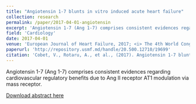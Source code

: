 ```yaml
---
title: "Angiotensin 1-7 blunts in vitro induced acute heart failure"
collection: research
permalink: /paper/2017-04-01-angiotensin
excerpt: 'Angiotensin 1-7 (Ang 1-7) comprises consistent evidences regarding cardiovascular regulatory benefits due to Ang II receptor AT1 modulation via mass receptor.'
field: 'Cardiology'
date: 2017-04-01
venue: 'European Journal of Heart Failure, 2017; <i> The 4th World Congress on Acute Heart Failure, Paris, France, 29 April – 2 May 2017 </i>'
paperurl: 'http://repository.usmf.md/handle/20.500.12710/19699'
citation: 'Cobet, V., Rotaru, A., et al., (2017). Angiotensin 1-7 blunts in vitro induced acute heart failure. <i>European Journal of Heart Failure</i>, 19 (S1), 597.  http://doi.org/10.1002/ejhf.833'
---
```

Angiotensin 1-7 (Ang 1-7) comprises consistent evidences regarding cardiovascular regulatory benefits due to Ang II receptor AT1 modulation via mass receptor.

[Download abstract here](http://repository.usmf.md/handle/20.500.12710/19699)
